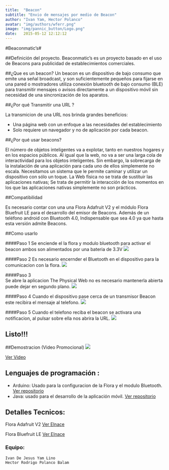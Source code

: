 ```yaml
---
title:  "Beacon"
subtitle: "Envio de mensajes por medio de Beacon"
author: "Ivan Yam, Hector Polanco"
avatar: "img/authors/wferr.png"
image: "img/pannic_button/Logo.png"
date:   2015-05-12 12:12:12
---
```

#Beaconmatic’s#


##Definición del proyecto.
  Beaconmatic’s es un proyecto basado en el uso de Beacons para publicidad de establecimientos comerciales.

##¿Que es un beacon? 
  Un beacon es un dispositivo de bajo consumo que emite una señal broadcast, y son suficientemente pequeños para fijarse en una pared o mostradores utiliza conexión bluetooth de bajo consumo (BLE)  para transmitir mensajes o avisos directamente a un dispositivo móvil sin necesidad de una sincronización de los aparatos.

##¿Por qué Transmitir  una URL ?

  La transmicion de una URL nos brinda grandes beneficios:

  * Una página web con un enfoque a las necesidades del establecimiento
  * Solo requiere un navegador y no de aplicación por cada beacon.

##¿Por qué usar beacons?

  El número de objetos inteligentes va a explotar, tanto en nuestros hogares y en los espacios públicos. Al igual que la web, no va a ser una larga cola de interactividad para los objetos inteligentes. Sin embargo, la sobrecarga de la instalación de una aplicación para cada uno de ellos simplemente no escala. Necesitamos un sistema que le permite caminar y utilizar un dispositivo con sólo un toque. La Web física no se trata de sustituir las aplicaciones nativas; Se trata de permitir la interacción de los momentos en los que las aplicaciones nativas simplemente no son prácticos.

##Compatibilidad
  
  Es necesario contar con una una Flora Adafruit V2 y el módulo Flora Bluefruit LE para el desarrollo del emisor de Beacons.
  Además de un teléfono android con Bluetooth 4.0, Indispensable que sea 4.0 ya que hasta esta versión admite Beacons.

##Como usarlo

####Paso 1
  Se enciende el la flora y modulo bluetooth para activar el beacon ambos son alimentados por una bateria de 3.3V
    <img class="image-center" src="img/Beacons/Flora.png"/>

####Paso 2
  Es necesario encernder el Bluetooth en el dispositivo para la comunicacion con la flora.
    <img class="image-left" src="img/Beacons/Blue.png"/>

####Paso 3   
  Se abre la aplicacion The Physical Web no es necesario mantenerla abierta puede dejar en segundo plano.
    <img class="image-center" src="img/Beacons/App.png"/>

####Paso 4
  Cuando el dispositivo pase cerca de un transmisor Beacon este recibira el mensaje al telefono.
    <img class="image-center" src="img/Beacons/Caja.png"/>
    
####Paso 5
  Cuando el telefono reciba el beacon se activara una notificacion, al pulsar sobre ella nos abrira la URL.
    <img class="image-center" src="img/Beacons/Notificacion.png"/>

## Listo!!!    
   

##Demostracion (Video Promocional)
  <img class="image-center" src="img/Beacons/Video.PNG"/>
  
[Ver Video](https://youtu.be/8h5rDCZnrlQ)

## Lenguajes de programación :
* Arduino: Usado para la configuracion de la Flora y el modulo Bluetooth. [Ver repositorio](https://github.com/IvanJYL/Beacons/tree/master/PhysicalWeb)
* Java: usado para el desarrollo de la aplicación móvil. [Ver repositorio](https://github.com/IvanJYL/Beacons/tree/master/PhysicalWeb)

## Detalles Tecnicos:
  Flora Adafruit V2  [Ver Elnace](http://adafru.it/659)
  
  Flora Bluefruit LE [Ver Elnace](http://adafru.it/2487)
  

### Equipo:
    Ivan De Jesus Yam Lino
    Hector Rodrigo Polanco Balam
